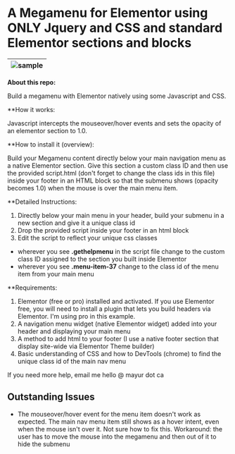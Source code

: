 # A Megamenu for Elementor using ONLY Jquery and CSS and standard Elementor sections and blocks

| ![sample](chrome_ygWkjM7s1O.gif) |
|-|

**About this repo:**

Build a megamenu with Elementor natively using some Javascript and CSS. 

**How it works:

Javascript intercepts the mouseover/hover events and sets the opacity of an elementor section to 1.0. 

**How to install it (overview):

Build your Megamenu content directly below your main navigation menu as a native Elementor section. Give this section a custom class ID and then use the provided script.html (don't forget to change the class ids in this file) inside your footer in an HTML block so that the submenu shows (opacity becomes 1.0) when the mouse is over the main menu item. 

**Detailed Instructions:

1. Directly below your main menu in your header, build your submenu in a new section and give it a unique class id
2. Drop the provided script inside your footer in an html block
3. Edit the script to reflect your unique css classes
- wherever you see **.gethelpmenu** in the script file change to the custom class ID assigned to the section you built inside Elementor
- wherever you see **.menu-item-37** change to the class id of the menu item from your main menu

**Requirements:

1. Elementor (free or pro) installed and activated. If you use Elementor free, you will need to install a plugin that lets you build headers via Elementor. I'm using pro in this example.
2. A navigation menu widget (native Elementor widget) added into your header and displaying your main menu
3. A method to add html to your footer (I use a native footer section that display site-wide via Elementor Theme builder)
4. Basic understanding of CSS and how to DevTools (chrome) to find the unique class id of the main nav menu

If you need more help, email me hello @ mayur dot ca

## Outstanding Issues ##

- The mouseover/hover event for the menu item doesn't work as expected. The main nav menu item still shows as a hover intent, even when the mouse isn't over it. Not sure how to fix this. Workaround: the user has to move the mouse into the megamenu and then out of it to hide the submenu
